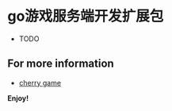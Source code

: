 # go游戏服务端开发扩展包

* TODO

## For more information

* [cherry game](http://github.com/cherry-game/cherry)

**Enjoy!**